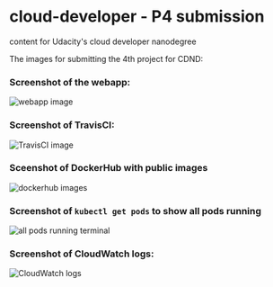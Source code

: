 # cloud-developer - P4 submission
content for Udacity's cloud developer nanodegree

The images for submitting the 4th project for CDND:

### Screenshot of the webapp: 
![webapp image](https://i.ibb.co/Xz9vKgb/Screen-Shot-2019-11-20-at-2-30-45-PM.png)


### Screenshot of TravisCI:
![TravisCI image](https://i.ibb.co/2vN0ZDH/Screen-Shot-2019-11-20-at-2-12-41-PM.png)


### Sceenshot of DockerHub with public images
![dockerhub images](https://i.ibb.co/gz7j5qL/Screen-Shot-2019-11-20-at-2-08-22-PM.png)


### Screenshot of `kubectl get pods` to show all pods running
![all pods running terminal](https://i.ibb.co/FgPXvzN/Screen-Shot-2019-11-20-at-2-09-13-PM.png)


### Screenshot of CloudWatch logs:
![CloudWatch logs](https://i.ibb.co/bsQkfcF/Screen-Shot-2019-11-20-at-2-12-58-PM.png)
